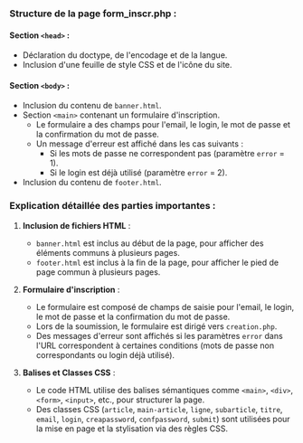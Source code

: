 ### Structure de la page form_inscr.php :

#### Section `<head>` :
- Déclaration du doctype, de l'encodage et de la langue.
- Inclusion d'une feuille de style CSS et de l'icône du site.

#### Section `<body>` :
- Inclusion du contenu de `banner.html`.
- Section `<main>` contenant un formulaire d'inscription.
  - Le formulaire a des champs pour l'email, le login, le mot de passe et la confirmation du mot de passe.
  - Un message d'erreur est affiché dans les cas suivants :
    - Si les mots de passe ne correspondent pas (paramètre `error` = 1).
    - Si le login est déjà utilisé (paramètre `error` = 2).
- Inclusion du contenu de `footer.html`.

### Explication détaillée des parties importantes :

1. **Inclusion de fichiers HTML** :
   - `banner.html` est inclus au début de la page, pour afficher des éléments communs à plusieurs pages.
   - `footer.html` est inclus à la fin de la page, pour afficher le pied de page commun à plusieurs pages.

2. **Formulaire d'inscription** :
   - Le formulaire est composé de champs de saisie pour l'email, le login, le mot de passe et la confirmation du mot de passe.
   - Lors de la soumission, le formulaire est dirigé vers `creation.php`.
   - Des messages d'erreur sont affichés si les paramètres `error` dans l'URL correspondent à certaines conditions (mots de passe non correspondants ou login déjà utilisé).

3. **Balises et Classes CSS** :
   - Le code HTML utilise des balises sémantiques comme `<main>`, `<div>`, `<form>`, `<input>`, etc., pour structurer la page.
   - Des classes CSS (`article`, `main-article`, `ligne`, `subarticle`, `titre`, `email`, `login`, `creapassword`, `confpassword`, `submit`) sont utilisées pour la mise en page et la stylisation via des règles CSS.
